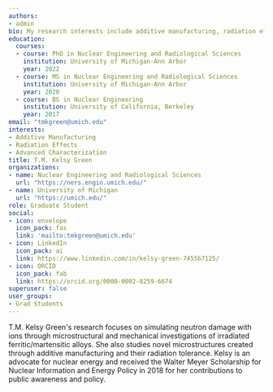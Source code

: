 ```yaml
---
authors:
- admin
bio: My research interests include additive manufacturing, radiation effects, and advanced characterization.
education:
  courses:
  - course: PhD in Nuclear Engineering and Radiological Sciences
    institution: University of Michigan-Ann Arbor
    year: 2022
  - course: MS in Nuclear Engineering and Radiological Sciences
    institution: University of Michigan-Ann Arbor
    year: 2020
  - course: BS in Nuclear Engineering
    institution: University of California, Berkeley
    year: 2017
email: "tmkgreen@umich.edu"
interests:
- Additive Manufacturing
- Radiation Effects
- Advanced Characterization
title: T.M. Kelsy Green
organizations:
- name: Nuclear Engineering and Radiological Sciences
  url: "https://ners.engin.umich.edu/"
- name: University of Michigan
  url: "https://umich.edu/"
role: Graduate Student
social:
- icon: envelope
  icon_pack: fas
  link: 'mailto:tmkgreen@umich.edu'
- icon: LinkedIn
  icon_pack: ai
  link: https://www.linkedin.com/in/kelsy-green-7455b7125/
- icon: ORCID
  icon_pack: fab
  link: https://orcid.org/0000-0002-8259-6674
superuser: false
user_groups:
- Grad Students
---
```


T.M. Kelsy Green's research focuses on simulating neutron damage with ions through microstructural and mechanical investigations of irradiated ferritic/martensitic alloys. She also studies novel microstructures created through additive manufacturing and their radiation tolerance. Kelsy is an advocate for nuclear energy and received the Walter Meyer Scholarship for Nuclear Information and Energy Policy in 2018 for her contributions to public awareness and policy.


